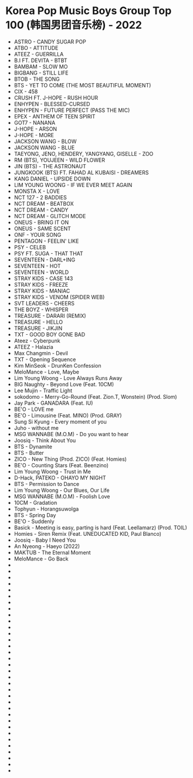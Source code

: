 # Korea Pop Music Boys Group Top 100 (韩国男团音乐榜) - 2022

- ASTRO - CANDY SUGAR POP
- ATBO - ATTITUDE
- ATEEZ - GUERRILLA
- B.I FT. DEVITA - BTBT
- BAMBAM - SLOW MO
- BIGBANG - STILL LIFE
- BTOB - THE SONG
- BTS - YET TO COME (THE MOST BEAUTIFUL MOMENT)
- CIX - 458
- CRUSH FT. J-HOPE - RUSH HOUR
- ENHYPEN - BLESSED-CURSED
- ENHYPEN - FUTURE PERFECT (PASS THE MIC)
- EPEX - ANTHEM OF TEEN SPIRIT
- GOT7 - NANANA
- J-HOPE - ARSON
- J-HOPE - MORE
- JACKSON WANG - BLOW
- JACKSON WANG - BLUE
- TAEYONG, JENO, HENDERY, YANGYANG, GISELLE - ZOO
- RM (BTS), YOUJEEN - WILD FLOWER
- JIN (BTS) - THE ASTRONAUT
- JUNGKOOK (BTS) FT. FAHAD AL KUBAISI - DREAMERS
- KANG DANIEL - UPSIDE DOWN
- LIM YOUNG WOONG - IF WE EVER MEET AGAIN
- MONSTA X - LOVE
- NCT 127 - 2 BADDIES
- NCT DREAM - BEATBOX
- NCT DREAM - CANDY
- NCT DREAM - GLITCH MODE
- ONEUS - BRING IT ON
- ONEUS - SAME SCENT
- ONF - YOUR SONG
- PENTAGON - FEELIN' LIKE
- PSY - CELEB
- PSY FT. SUGA - THAT THAT
- SEVENTEEN - DARL+ING
- SEVENTEEN - HOT
- SEVENTEEN - WORLD
- STRAY KIDS - CASE 143
- STRAY KIDS - FREEZE
- STRAY KIDS - MANIAC
- STRAY KIDS - VENOM (SPIDER WEB)
- SVT LEADERS - CHEERS
- THE BOYZ - WHISPER
- TREASURE - DARARI (REMIX)
- TREASURE - HELLO
- TREASURE - JIKJIN
- TXT - GOOD BOY GONE BAD
- Ateez - Cyberpunk
- ATEEZ - Halazia
- Max Changmin - Devil
- TXT - Opening Sequence
- Kim MinSeok - DrunKen Confession
- MeloMance - Love, Maybe
- Lim Young Woong - Love Always Runs Away
- BIG Naughty - Beyond Love (Feat. 10CM)
- Lee Mujin - Traffic Light
- sokodomo - Merry-Go-Round (Feat. Zion.T, Wonstein) (Prod. Slom)
- Jay Park - GANADARA (Feat. IU)
- BE'O - LOVE me
- BE'O - Limousine (Feat. MINO) (Prod. GRAY)
- Sung Si Kyung - Every moment of you
- Juho - without me
- MSG WANNABE (M.O.M) - Do you want to hear
- Joosiq - Think About You
- BTS - Dynamite
- BTS - Butter
- ZICO - New Thing (Prod. ZICO) (Feat. Homies)
- BE'O - Counting Stars (Feat. Beenzino)
- Lim Young Woong - Trust in Me
- D-Hack, PATEKO - OHAYO MY NIGHT
- BTS - Permission to Dance
- Lim Young Woong - Our Blues, Our Life
- MSG WANNABE (M.O.M) - Foolish Love
- 10CM - Gradation
- Tophyun - Horangsuwolga
- BTS - Spring Day
- BE'O - Suddenly
- Basick - Meeting is easy, parting is hard (Feat. Leellamarz) (Prod. TOIL)
- Homies - Siren Remix (Feat. UNEDUCATED KID, Paul Blanco)
- Joosiq - Baby I Need You
- An Nyeong - Haeyo (2022)
- MAKTUB - The Eternal Moment
- MeloMance - Go Back
- 
- 
- 
- 
- 
- 
- 
- 
- 
- 
- 
- 
- 
- 
- 
- 
- 
- 
- 
- 
- 
- 
- 
- 
- 
- 
- 
- 
- 
- 
- 
- 
- 
- 







